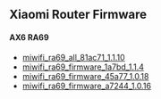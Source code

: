 ## Xiaomi Router Firmware

#### AX6 RA69
 - [miwifi_ra69_all_81ac71_1.1.10](https://cdn.cnbj1.fds.api.mi-img.com/xiaoqiang/rom/ra69/miwifi_ra69_all_81ac71_1.1.10.bin)
 - [miwifi_ra69_firmware_1a7bd_1.1.4](https://cdn.cnbj1.fds.api.mi-img.com/xiaoqiang/rom/ra69/miwifi_ra69_firmware_1a7bd_1.1.4.bin)
 - [miwifi_ra69_firmware_45a77_1.0.18](https://cdn.cnbj1.fds.api.mi-img.com/xiaoqiang/rom/ra69/miwifi_ra69_firmware_45a77_1.0.18.bin)
 - [miwifi_ra69_firmware_a7244_1.0.16](https://cdn.cnbj1.fds.api.mi-img.com/xiaoqiang/rom/ra69/miwifi_ra69_firmware_a7244_1.0.16.bin)
